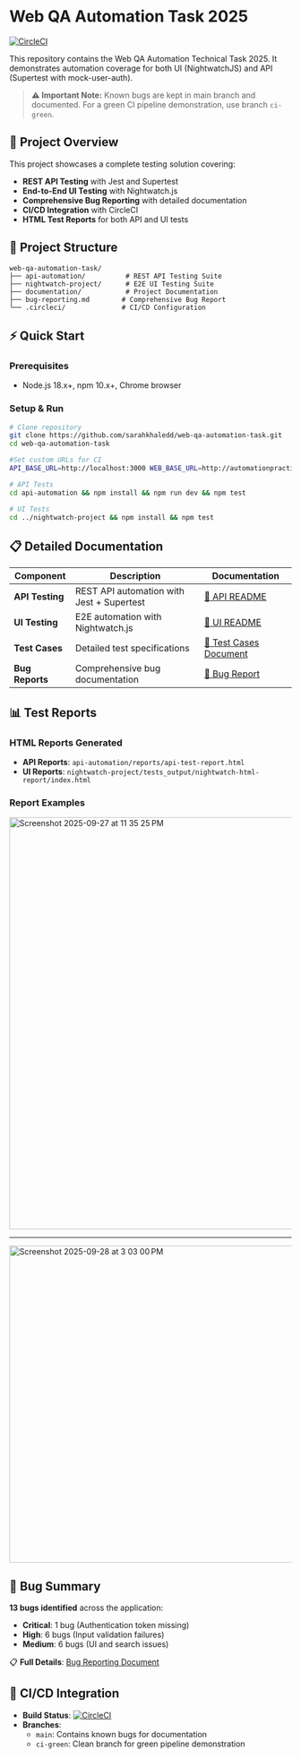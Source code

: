 # Web QA Automation Task 2025
[![CircleCI](https://dl.circleci.com/status-badge/img/gh/sarahkhaledd/web-qa-automation-task/tree/main.svg?style=shield)](https://dl.circleci.com/status-badge/redirect/gh/sarahkhaledd/web-qa-automation-task/tree/main)

This repository contains the Web QA Automation Technical Task 2025.
It demonstrates automation coverage for both UI (NightwatchJS) and API (Supertest with mock-user-auth).

> **⚠️ Important Note:** Known bugs are kept in main branch and documented. For a green CI pipeline demonstration, use branch `ci-green`.

## 🚀 Project Overview

This project showcases a complete testing solution covering:

- **REST API Testing** with Jest and Supertest
- **End-to-End UI Testing** with Nightwatch.js  
- **Comprehensive Bug Reporting** with detailed documentation
- **CI/CD Integration** with CircleCI
- **HTML Test Reports** for both API and UI tests

## 📁 Project Structure

```
web-qa-automation-task/
├── api-automation/          # REST API Testing Suite
├── nightwatch-project/      # E2E UI Testing Suite
├── documentation/           # Project Documentation
├── bug-reporting.md        # Comprehensive Bug Report
└── .circleci/              # CI/CD Configuration
```

## ⚡ Quick Start

### Prerequisites
- Node.js 18.x+, npm 10.x+, Chrome browser

### Setup & Run
```bash
# Clone repository
git clone https://github.com/sarahkhaledd/web-qa-automation-task.git
cd web-qa-automation-task

#Set custom URLs for CI
API_BASE_URL=http://localhost:3000 WEB_BASE_URL=http://automationpractice.multiformis.com ADMIN_KEY=keyadmin123

# API Tests
cd api-automation && npm install && npm run dev && npm test

# UI Tests  
cd ../nightwatch-project && npm install && npm test
```

## 📋 Detailed Documentation

| Component | Description | Documentation |
|-----------|-------------|---------------|
| **API Testing** | REST API automation with Jest + Supertest | [📖 API README](api-automation/README.md) |
| **UI Testing** | E2E automation with Nightwatch.js | [📖 UI README](nightwatch-project/README.md) |
| **Test Cases** | Detailed test specifications | [📄 Test Cases Document](documentation/Test%20Cases%20Document.docx) |
| **Bug Reports** | Comprehensive bug documentation | [🐛 Bug Report](bug-reporting.md) |

## 📊 Test Reports

### HTML Reports Generated
- **API Reports**: `api-automation/reports/api-test-report.html`
- **UI Reports**: `nightwatch-project/tests_output/nightwatch-html-report/index.html`

### Report Examples
<img width="803" height="736" alt="Screenshot 2025-09-27 at 11 35 25 PM" src="https://github.com/user-attachments/assets/b615327f-fc46-450e-9030-0a77db68e834" />

--------

<img width="630" height="566" alt="Screenshot 2025-09-28 at 3 03 00 PM" src="https://github.com/user-attachments/assets/60fab990-34af-4c9f-a974-5c27c9c72cee" />


## 🐛 Bug Summary

**13 bugs identified** across the application:
- **Critical**: 1 bug (Authentication token missing)
- **High**: 6 bugs (Input validation failures)  
- **Medium**: 6 bugs (UI and search issues)

📋 **Full Details**: [Bug Reporting Document](https://github.com/sarahkhaledd/web-qa-automation-task/blob/main/documentation/Bugs.md)

## 🔄 CI/CD Integration

- **Build Status**: [![CircleCI](https://dl.circleci.com/status-badge/img/gh/sarahkhaledd/web-qa-automation-task/tree/main.svg?style=shield)](https://dl.circleci.com/status-badge/redirect/gh/sarahkhaledd/web-qa-automation-task/tree/main)
- **Branches**: 
  - `main`: Contains known bugs for documentation
  - `ci-green`: Clean branch for green pipeline demonstration

